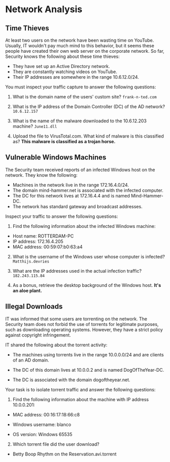 # Network Analysis

## Time Thieves

At least two users on the network have been wasting time on YouTube. Usually, IT wouldn't pay much mind to this behavior, but it seems these people have created their own web server on the corporate network. So far, Security knows the following about these time thieves:
  - They have set up an Active Directory network.
  - They are constantly watching videos on YouTube.
  - Their IP addresses are somewhere in the range 10.6.12.0/24.

You must inspect your traffic capture to answer the following questions:

1. What is the domain name of the users' custom site? `frank-n-ted.com`
 
2. What is the IP address of the Domain Controller (DC) of the AD network? `10.6.12.157`
 
3. What is the name of the malware downloaded to the 10.6.12.203 machine? `June11.dll`
 
4. Upload the file to VirusTotal.com. What kind of malware is this classified as? **This malware is classified as a trojan horse.**

 
## Vulnerable Windows Machines

The Security team received reports of an infected Windows host on the network. They know the following:

  - Machines in the network live in the range 172.16.4.0/24.
  - The domain mind-hammer.net is associated with the infected computer.
  - The DC for this network lives at 172.16.4.4 and is named Mind-Hammer-DC.
  - The network has standard gateway and broadcast addresses.

Inspect your traffic to answer the following questions:
  1. Find the following information about the infected Windows machine:
    
   - Host name: ROTTERDAM-PC
   - IP address: 172.16.4.205
   - MAC address: 00:59:07:b0:63:a4
    
  2. What is the username of the Windows user whose computer is infected? `Matthijs.devries`
 
  3. What are the IP addresses used in the actual infection traffic? `182.243.115.84`
 
  4. As a bonus, retrieve the desktop background of the Windows host. **It's an aloe plant.**

## Illegal Downloads
IT was informed that some users are torrenting on the network. The Security team does not forbid the use of torrents for legitimate purposes, such as downloading operating systems. However, they have a strict policy against copyright infringement.

IT shared the following about the torrent activity:

  - The machines using torrents live in the range 10.0.0.0/24 and are clients of an AD domain.
  
  - The DC of this domain lives at 10.0.0.2 and is named DogOfTheYear-DC.
  
  - The DC is associated with the domain dogoftheyear.net.

Your task is to isolate torrent traffic and answer the following questions:
1. Find the following information about the machine with IP address 10.0.0.201:

  - MAC address: 00:16:17:18:66:c8

  - Windows username: blanco

  - OS version: Windows 65535

2. Which torrent file did the user download?
  - Betty Boop Rhythm on the Reservation.avi.torrent
